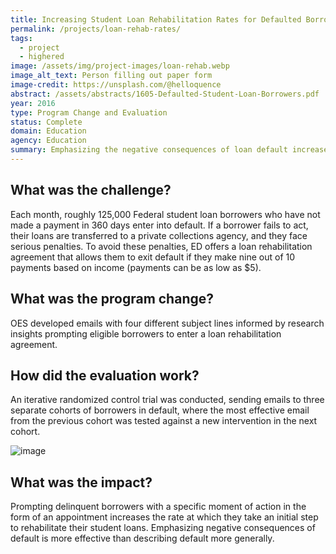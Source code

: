 ```yaml
---
title: Increasing Student Loan Rehabilitation Rates for Defaulted Borrowers
permalink: /projects/loan-rehab-rates/
tags: 
  - project
  - highered
image: /assets/img/project-images/loan-rehab.webp
image_alt_text: Person filling out paper form
image-credit: https://unsplash.com/@helloquence
abstract: /assets/abstracts/1605-Defaulted-Student-Loan-Borrowers.pdf
year: 2016
type: Program Change and Evaluation
status: Complete
domain: Education
agency: Education
summary: Emphasizing the negative consequences of loan default increases entry into loan rehabilitation programs.
---
```

## What was the challenge?

Each month, roughly 125,000 Federal student loan borrowers who have not made a payment in 360 days enter into default. If a borrower fails to act, their loans are transferred to a private collections agency, and they face serious penalties. To avoid these penalties, ED offers a loan rehabilitation agreement that allows them to exit default if they make nine out of 10 payments based on income (payments can be as low as $5).

## What was the program change?

OES developed emails with four different subject lines informed by research insights prompting eligible borrowers to enter a loan rehabilitation agreement.

## How did the evaluation work?

An iterative randomized control trial was conducted, sending emails to three separate cohorts of borrowers in default, where the most effective email from the previous cohort was tested against a new intervention in the next cohort.

![image]({{site.baseurl}}/assets/img/project-images/1605-graph.webp)

## What was the impact?

Prompting delinquent borrowers with a specific moment of action in the form of an appointment increases the rate at which they take an initial step to rehabilitate their student loans. Emphasizing negative consequences of default is more effective than describing default more generally.
